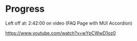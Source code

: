# Progress

Left off at: 2:42:00 on video (FAQ Page with MUI Accordion)

https://www.youtube.com/watch?v=wYpCWwD1oz0
